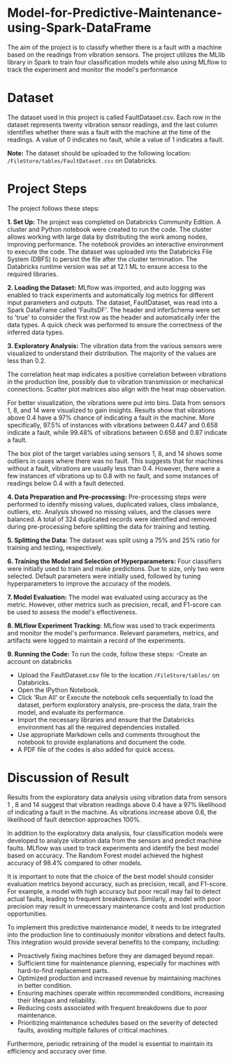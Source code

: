 # Model-for-Predictive-Maintenance-using-Spark-DataFrame
The aim of the project is to classify whether there is a fault with a machine based on the readings from vibration sensors. The project utilizes the MLlib library in Spark to train four classification models while also using MLflow to track the experiment and monitor the model's performance
# **Dataset**
The dataset used in this project is called FaultDataset.csv. Each row in the dataset represents twenty vibration sensor readings, and the last column identifies whether there was a fault with the machine at the time of the readings. A value of 0 indicates no fault, while a value of 1 indicates a fault.

 **Note:** 
The dataset should be uploaded to the following location: `/FileStore/tables/FaultDataset.csv` on Databricks.

# **Project Steps**
The project follows these steps:

**1. Set Up:** The project was completed on Databricks Community Edition. A cluster and Python notebook were created to run the code. The cluster allows working with large data by distributing the work among nodes, improving performance. The notebook provides an interactive environment to execute the code. The dataset was uploaded into the Databricks File System (DBFS) to persist the file after the cluster termination. The Databricks runtime version was set at 12.1 ML to ensure access to the required libraries.

**2. Loading the Dataset:**  MLflow was imported, and auto logging was enabled to track experiments and automatically log metrics for different input parameters and outputs. The dataset, FaultDataset, was read into a Spark DataFrame called 'FaultsDF'. The header and inferSchema were set to 'true' to consider the first row as the header and automatically infer the data types. A quick check was performed to ensure the correctness of the inferred data types.

**3. Exploratory Analysis:**  The vibration data from the various sensors were visualized to understand their distribution. The majority of the values are less than 0.2.

   The correlation heat map indicates a positive correlation between vibrations in the production line, possibly due to vibration transmission or mechanical connections. Scatter plot matrices also align with the heat map observation.
   
   For better visualization, the vibrations were put into bins. Data from sensors 1, 8, and 14 were visualized to gain insights. Results show that vibrations above 0.4 have a 97% chance of indicating a fault in the machine. More specifically, 97.5% of instances with vibrations between 0.447 and 0.658 indicate a fault, while 99.48% of vibrations between 0.658 and 0.87 indicate a fault.
   
   The box plot of the target variables using sensors 1, 8, and 14 shows some outliers in cases where there was no fault. This suggests that for machines without a fault, vibrations are usually less than 0.4. However, there were a few instances of vibrations up to 0.8 with no fault, and some instances of readings below 0.4 with a fault detected.

**4. Data Preparation and Pre-processing:**  Pre-processing steps were performed to identify missing values, duplicated values, class imbalance, outliers, etc. Analysis showed no missing values, and the classes were balanced. A total of 324 duplicated records were identified and removed during pre-processing before splitting the data for training and testing.

**5. Splitting the Data:** The dataset was split using a 75% and 25% ratio for training and testing, respectively.

**6. Training the Model and Selection of Hyperparameters:**  Four classifiers were initially used to train and make predictions. Due to size, only two were selected.  Default parameters were initially used, followed by tuning hyperparameters to improve the accuracy of the models.

**7. Model Evaluation:**  The model was evaluated using accuracy as the metric. However, other metrics such as precision, recall, and F1-score can be used to assess the model's effectiveness.

**8. MLflow Experiment Tracking:**  MLflow was used to track experiments and monitor the model's performance. Relevant parameters, metrics, and artifacts were logged to maintain a record of the experiments.

**9. Running the Code:** To run the code, follow these steps:
   -Create an account on databricks
   - Upload the FaultDataset.csv file to the location `/FileStore/tables/` on Databricks.
   - Open the IPython Notebook.
   - Click 'Run All' or Execute the notebook cells sequentially to load the dataset, perform exploratory analysis, pre-process the data, train the model, and evaluate its performance.
   - Import the necessary libraries and ensure that the Databricks environment has all the required dependencies installed.
   - Use appropriate Markdown cells and comments throughout the notebook to provide explanations and document the code.
   - A PDF file of the codes is also added for quick access.

# **Discussion of Result**
Results from the exploratory data analysis using vibration data from sensors 1 , 8 and 14 suggest that vibration readings above 0.4 have a 97% likelihood of indicating a fault in the machine. As vibrations increase above 0.6, the likelihood of fault detection approaches 100%.

In addition to the exploratory data analysis, four classification models were developed to analyze vibration data from the sensors and predict machine faults. MLflow was used to track experiments and identify the best model based on accuracy. The Random Forest model achieved the highest accuracy of 98.4% compared to other models.

It is important to note that the choice of the best model should consider evaluation metrics beyond accuracy, such as precision, recall, and F1-score. For example, a model with high accuracy but poor recall may fail to detect actual faults, leading to frequent breakdowns. Similarly, a model with poor precision may result in unnecessary maintenance costs and lost production opportunities.

To implement this predictive maintenance model, it needs to be integrated into the production line to continuously monitor vibrations and detect faults. This integration would provide several benefits to the company, including:
- Proactively fixing machines before they are damaged beyond repair.
- Sufficient time for maintenance planning, especially for machines with hard-to-find replacement parts.
- Optimized production and increased revenue by maintaining machines in better condition.
- Ensuring machines operate within recommended conditions, increasing their lifespan and reliability.
- Reducing costs associated with frequent breakdowns due to poor maintenance.
- Prioritizing maintenance schedules based on the severity of detected faults, avoiding multiple failures of critical machines.

Furthermore, periodic retraining of the model is essential to maintain its efficiency and accuracy over time.

